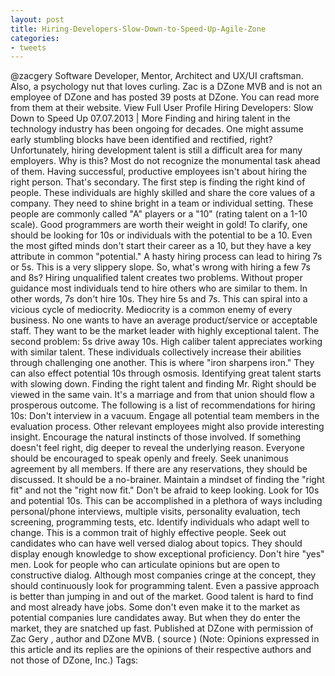 ```yaml
---
layout: post
title: Hiring-Developers-Slow-Down-to-Speed-Up-Agile-Zone
categories:
- tweets
---
```

@zacgery
Software Developer, Mentor, Architect and UX/UI craftsman. Also, a psychology nut that loves curling. Zac is a DZone MVB and is not an employee of DZone and has posted 39 posts at DZone. You can read more from them at their website. View Full User Profile
Hiring Developers: Slow Down to Speed Up
07.07.2013
| More
Finding and hiring talent in the technology industry has been ongoing for decades. One might assume early stumbling blocks have been identified and rectified, right? Unfortunately, hiring development talent is still a difficult area for many employers. Why is this? Most do not recognize the monumental task ahead of them. Having successful, productive employees isn't about hiring the right person. That's secondary. The first step is finding the right kind of people. These individuals are highly skilled and share the core values of a company. They need to shine bright in a team or individual setting. These people are commonly called "A" players or a "10" (rating talent on a 1-10 scale). Good programmers are worth their weight in gold! To clarify, one should be looking for 10s or individuals with the potential to be a 10. Even the most gifted minds don't start their career as a 10, but they have a key attribute in common "potential." A hasty hiring process can lead to hiring 7s or 5s. This is a very slippery slope. So, what's wrong with hiring a few 7s and 8s?
Hiring unqualified talent creates two problems. Without proper guidance most individuals tend to hire others who are similar to them. In other words, 7s don't hire 10s. They hire 5s and 7s. This can spiral into a vicious cycle of mediocrity. Mediocrity is a common enemy of every business. No one wants to have an average product/service or acceptable staff. They want to be the market leader with highly exceptional talent. The second problem: 5s drive away 10s. High caliber talent appreciates working with similar talent. These individuals collectively increase their abilities through challenging one another. This is where "iron sharpens iron." They can also effect potential 10s through osmosis.
Identifying great talent starts with slowing down. Finding the right talent and finding Mr. Right should be viewed in the same vain. It's a marriage and from that union should flow a prosperous outcome. The following is a list of recommendations for hiring 10s:
Don't interview in a vacuum. Engage all potential team members in the evaluation process. Other relevant employees might also provide interesting insight.
Encourage the natural instincts of those involved. If something doesn't feel right, dig deeper to reveal the underlying reason. Everyone should be encouraged to speak openly and freely.
Seek unanimous agreement by all members. If there are any reservations, they should be discussed. It should be a no-brainer.
Maintain a mindset of finding the "right fit" and not the "right now fit." Don't be afraid to keep looking.
Look for 10s and potential 10s. This can be accomplished in a plethora of ways including personal/phone interviews, multiple visits, personality evaluation, tech screening, programming tests, etc.
Identify individuals who adapt well to change. This is a common trait of highly effective people.
Seek out candidates who can have well versed dialog about topics. They should display enough knowledge to show exceptional proficiency.
Don't hire "yes" men. Look for people who can articulate opinions but are open to constructive dialog.
Although most companies cringe at the concept, they should continuously look for programming talent. Even a passive approach is better than jumping in and out of the market. Good talent is hard to find and most already have jobs. Some don't even make it to the market as potential companies lure candidates away. But when they do enter the market, they are snatched up fast.
Published at DZone with permission of Zac Gery , author and DZone MVB. ( source )
(Note: Opinions expressed in this article and its replies are the opinions of their respective authors and not those of DZone, Inc.)
Tags:
